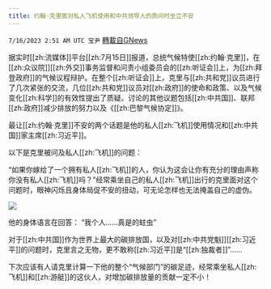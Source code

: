 ```yaml
---
title: 约翰·克里面对私人飞机使用和中共领导人的质问时坐立不安
---
```

`7/16/2023 2:51 AM UTC 宝尹` [轉載自GNews](https://gnews.org/articles/1463695)

[](https://gnews.org) 

据实时[[zh:流媒体]]平台[[zh:7月15日]]报道，总统气候特使[[zh:约翰·克里]]，在[[zh:众议院]][[zh:外交]]事务监督和问责小组委员会的[[zh:听证会]]上，为[[zh:拜登政府]]的气候议程辩护。在整个[[zh:听证会]]上，克里与[[zh:共和党]]议员进行了几次紧张的交流，几位[[zh:共和党]]议员对[[zh:政府]]的使命和政策、以及气候变化[[zh:科学]]的有效性提出了质疑。讨论的其他议题包括[[zh:中共国]]、联邦[[zh:政府]]减少排放的努力以及《[[zh:巴黎气候协定]]》。

最让[[zh:约翰·克里]]不安的两个话题是他的私人[[zh:飞机]]使用情况和[[zh:中共国]]家主席[[zh:习近平]]。

以下是克里被问及私人[[zh:飞机]]的问题：

“如果你嫁给了一个拥有私人[[zh:飞机]]的人，你认为这会让你有充分的理由声称你没有私人[[zh:飞机]]吗？”经常乘坐自己的私人[[zh:飞机]]出行的克里面对这个问题时，眼神闪烁且身体局促不安的扭动，可无论怎样也无法掩盖自己的虚伪。

![](https://i.imgur.com/vE7bnle.png)


他的身体语言在回答： “我个人……真是的蛀虫” 

对于[[zh:中共国]]作为世界上最大的碳排放国，以及对[[zh:中共党魁]][[zh:习近平]]的问题时，克里言之无物，更不敢称[[zh:习近平]]是“[[zh:独裁者]]”……

下次应该有人请克里计算一下他的整个“气候部门”的碳足迹，经常乘坐私人[[zh:飞机]]和[[zh:游艇]]的这伙人，对增加碳排放量的贡献一定不小！
